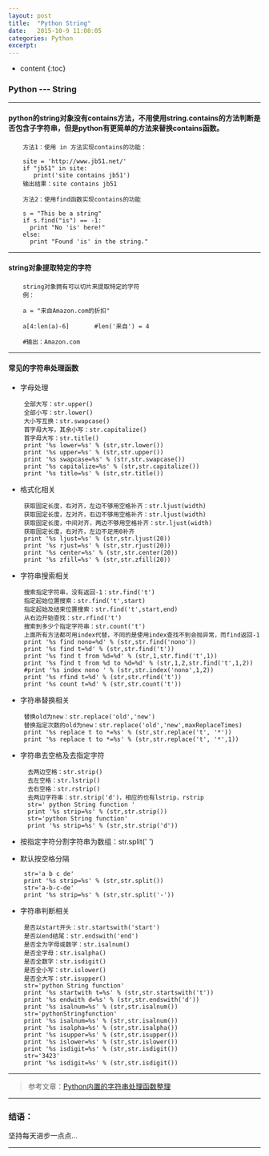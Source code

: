 ```yaml
---
layout: post
title:  "Python String"
date:   2015-10-9 11:08:05
categories: Python
excerpt: 
---
```


* content
{:toc}

### Python --- String

---

#### python的string对象没有contains方法，不用使用string.contains的方法判断是否包含子字符串，但是python有更简单的方法来替换contains函数。

        方法1：使用 in 方法实现contains的功能：

        site = 'http://www.jb51.net/'
        if "jb51" in site:
           print('site contains jb51')
        输出结果：site contains jb51
        
        方法2：使用find函数实现contains的功能

        s = "This be a string"
        if s.find("is") == -1:
          print "No 'is' here!"
        else:
          print "Found 'is' in the string."

---

#### string对象提取特定的字符

        string对象拥有可以切片来提取特定的字符
        例：
        
        a = "来自Amazon.com的折扣"
        
        a[4:len(a)-6]       #len('来自') = 4
        
        #输出：Amazon.com
                 
---

#### 常见的字符串处理函数

 * 字母处理
 
        全部大写：str.upper()
        全部小写：str.lower()
        大小写互换：str.swapcase()
        首字母大写，其余小写：str.capitalize()
        首字母大写：str.title()
        print '%s lower=%s' % (str,str.lower())
        print '%s upper=%s' % (str,str.upper())
        print '%s swapcase=%s' % (str,str.swapcase())
        print '%s capitalize=%s' % (str,str.capitalize())
        print '%s title=%s' % (str,str.title()) 

 * 格式化相关
 
        获取固定长度，右对齐，左边不够用空格补齐：str.ljust(width)
        获取固定长度，左对齐，右边不够用空格补齐：str.ljust(width)
        获取固定长度，中间对齐，两边不够用空格补齐：str.ljust(width)
        获取固定长度，右对齐，左边不足用0补齐
        print '%s ljust=%s' % (str,str.ljust(20))
        print '%s rjust=%s' % (str,str.rjust(20))
        print '%s center=%s' % (str,str.center(20))
        print '%s zfill=%s' % (str,str.zfill(20))

 * 字符串搜索相关
 
        搜索指定字符串，没有返回-1：str.find('t')
        指定起始位置搜索：str.find('t',start)
        指定起始及结束位置搜索：str.find('t',start,end)
        从右边开始查找：str.rfind('t')
        搜索到多少个指定字符串：str.count('t')
        上面所有方法都可用index代替，不同的是使用index查找不到会抛异常，而find返回-1
        print '%s find nono=%d' % (str,str.find('nono'))
        print '%s find t=%d' % (str,str.find('t'))
        print '%s find t from %d=%d' % (str,1,str.find('t',1))
        print '%s find t from %d to %d=%d' % (str,1,2,str.find('t',1,2))
        #print '%s index nono ' % (str,str.index('nono',1,2))
        print '%s rfind t=%d' % (str,str.rfind('t'))
        print '%s count t=%d' % (str,str.count('t'))

 * 字符串替换相关
 
        替换old为new：str.replace('old','new')
        替换指定次数的old为new：str.replace('old','new',maxReplaceTimes)
        print '%s replace t to *=%s' % (str,str.replace('t', '*'))
        print '%s replace t to *=%s' % (str,str.replace('t', '*',1))

* 字符串去空格及去指定字符

        去两边空格：str.strip()
        去左空格：str.lstrip()
        去右空格：str.rstrip()
        去两边字符串：str.strip('d')，相应的也有lstrip，rstrip
        str=' python String function '
        print '%s strip=%s' % (str,str.strip())
        str='python String function'
        print '%s strip=%s' % (str,str.strip('d'))

 * 按指定字符分割字符串为数组：str.split(' ')

 * 默认按空格分隔
 
        str='a b c de'
        print '%s strip=%s' % (str,str.split())
        str='a-b-c-de'
        print '%s strip=%s' % (str,str.split('-'))

 * 字符串判断相关
 
        是否以start开头：str.startswith('start')
        是否以end结尾：str.endswith('end')
        是否全为字母或数字：str.isalnum()
        是否全字母：str.isalpha()
        是否全数字：str.isdigit()
        是否全小写：str.islower()
        是否全大写：str.isupper()
        str='python String function'
        print '%s startwith t=%s' % (str,str.startswith('t'))
        print '%s endwith d=%s' % (str,str.endswith('d'))
        print '%s isalnum=%s' % (str,str.isalnum())
        str='pythonStringfunction'
        print '%s isalnum=%s' % (str,str.isalnum())
        print '%s isalpha=%s' % (str,str.isalpha())
        print '%s isupper=%s' % (str,str.isupper())
        print '%s islower=%s' % (str,str.islower())
        print '%s isdigit=%s' % (str,str.isdigit())
        str='3423'
        print '%s isdigit=%s' % (str,str.isdigit())

---


> 参考文章：[Python内置的字符串处理函数整理](http://www.jb51.net/article/33631.htm)

---

### 结语：

坚持每天进步一点点...

---